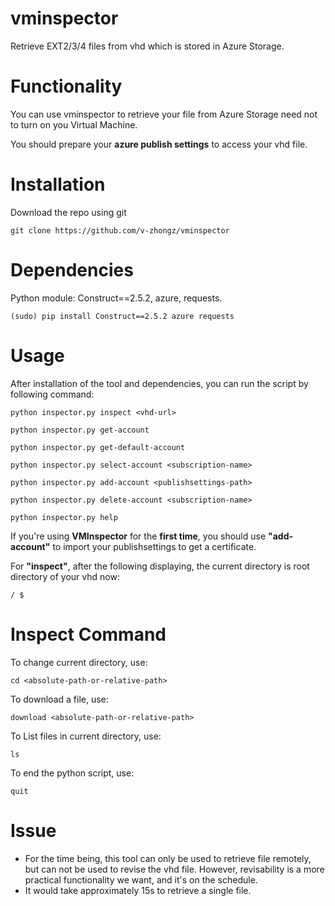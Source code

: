 # vminspector
Retrieve EXT2/3/4 files from vhd which is stored in Azure Storage.

Functionality
==========
You can use vminspector to retrieve your file from Azure Storage need not to turn on you Virtual Machine.    

You should prepare your **azure publish settings** to access your vhd file.

Installation
============
Download the repo using git

	git clone https://github.com/v-zhongz/vminspector

Dependencies
============

Python module: Construct==2.5.2, azure, requests.    

    (sudo) pip install Construct==2.5.2 azure requests

Usage
=====
After installation of the tool and dependencies, you can run the script by following command:

    python inspector.py inspect <vhd-url>
	
    python inspector.py get-account
	
    python inspector.py get-default-account
	
    python inspector.py select-account <subscription-name>
	
    python inspector.py add-account <publishsettings-path>
	
    python inspector.py delete-account <subscription-name>

    python inspector.py help
    
If you're using **VMInspector** for the **first time**, you should use **"add-account"** to import your publishsettings to get a certificate.
    
For **"inspect"**, after the following displaying, the current directory is root directory of your vhd now:

	/ $ 
	
Inspect Command
===============
To change current directory, use:

	cd <absolute-path-or-relative-path>
	
To download a file, use:

	download <absolute-path-or-relative-path>
	
To List files in current directory, use:

	ls

To end the python script, use:

	quit
	
Issue
=====
- For the time being, this tool can only be used to retrieve file remotely, but can not be used to revise the vhd file. However, revisability is a more practical functionality we want, and it's on the schedule.
- It would take approximately 15s to retrieve a single file.